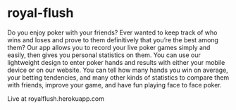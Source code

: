 # royal-flush

Do you enjoy poker with your friends? Ever wanted to keep track of who wins and loses and prove to them definitively that you’re the best among them? Our app allows you to record your live poker games simply and easily, then gives you personal statistics on them. You can use our lightweight design to enter poker hands and results with either your mobile device or on our website. You can tell how many hands you win on average, your betting tendencies, and many other kinds of statistics to compare them with friends, improve your game, and have fun playing face to face poker.

Live at royalflush.herokuapp.com
